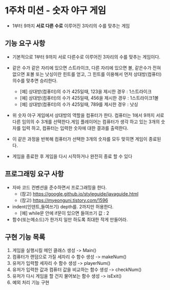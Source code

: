 # 1주차 미션 - 숫자 야구 게임

 - 1부터 9까지 **서로 다른 수로** 이루어진 3자리의 수를 맞추는 게임

## 기능 요구 사항


 * 기본적으로 1부터 9까지 서로 다른수로 이루어진 3자리의 수를 맞추는 게임이다.

 * 같은 수가 같은 자리에 있으면 스트라이크, 다른 자리에 있으면 볼, 같은수가 전혀 없으면 포볼 또는 낫싱이란 힌트를
 얻고, 그 힌트를 이용해서 먼저 상대방(컴퓨터) 의수를 맞추면 승리한다.
 	* [예] 상대방(컴퓨터)의 수가 425일때, 123을 제시한 경우 : 1스트라이크
	* [예] 상대방(컴퓨터)의 수가 425일때, 456을 제시한 경우 : 1스트라이크1볼
 	* [예] 상대방(컴퓨터)의 수가 425일때, 789를 제시한 경우 : 낫싱

 * 위 숫자 야구 게임에서 상대방의 역할을 컴퓨터가 한다. 컴퓨터는 1에서 9까지 서로 다른 임의의 수 3개를 선택한다.게임 플레이어는 컴퓨터가 생각 하고 있는 3개의 숫자를 입력 하고, 컴퓨터는 입력한 숫자에 대한 결과를 출력한다.

 * 이 같은 과정을 반복해 컴퓨터가 선택한 3개의 숫자를 모두 맞히면 게임이 종료된다.

 * 게임을 종료한 후 게임을 다시 시작하거나 완전히 종료 할 수 있다

## 프로그래밍 요구 사항
 * 자바 코드 컨벤션을 준수하면서 프로그래밍을 한다.  
 	* (참고) <https://google.github.io/styleguide/javaguide.html>
 	* (참고) <https://myeonguni.tistory.com/1596>
 * indent(인덴트,들여쓰기) depth를. 2까지만 허용한다.
  	* [예] while문 안에 if문이 있으면 들여쓰기 값 : 2
 * 함수(또는메소드)가 한가지 일만 하도록 최대한 작게 만들어라.

## 구현 기능 목록

 1. 게임을 실행시킬 메인 클래스 생성 -> Main()
 2. 컴퓨터가 랜덤으로 가질 세자리 수 함수 생성 -> makeNum()
 3. 유저가 입력할 세자리 수 함수 생성 -> playerNum()
 4. 유저가 입력한 값과 컴퓨터 값을 비교하는 함수 생성 -> checkNum()
 5. 유저가 다시 게임을 할 건지 물어보는 함수 생성 ->  isExit()
 6. 예외 처리 기능 구현
 	 